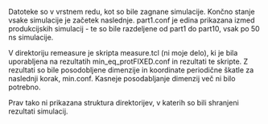 Datoteke so v vrstnem redu, kot so bile zagnane simulacije. Končno stanje vsake simulacije je začetek naslednje. part1.conf je edina prikazana izmed produkcijskih simulacij - te so bile razdeljene od part1 do part10, vsak po 50 ns simulacije.

V direktoriju remeasure je skripta measure.tcl (ni moje delo), ki je bila uporabljena na rezultatih min_eq_protFIXED.conf in rezultati te skripte. Z rezultati so bile posodobljene dimenzije in koordinate periodične škatle za naslednji korak, min.conf. Kasneje posodabljanje dimenzij več ni bilo potrebno.

Prav tako ni prikazana struktura direktorijev, v katerih so bili shranjeni rezultati simulacij.
